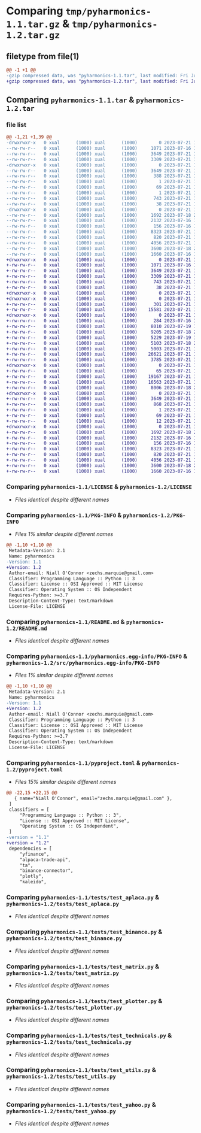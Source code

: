 # Comparing `tmp/pyharmonics-1.1.tar.gz` & `tmp/pyharmonics-1.2.tar.gz`

## filetype from file(1)

```diff
@@ -1 +1 @@
-gzip compressed data, was "pyharmonics-1.1.tar", last modified: Fri Jul 21 14:51:13 2023, max compression
+gzip compressed data, was "pyharmonics-1.2.tar", last modified: Fri Jul 21 15:18:51 2023, max compression
```

## Comparing `pyharmonics-1.1.tar` & `pyharmonics-1.2.tar`

### file list

```diff
@@ -1,21 +1,39 @@
-drwxrwxr-x   0 xual      (1000) xual      (1000)        0 2023-07-21 14:51:13.419966 pyharmonics-1.1/
--rw-rw-r--   0 xual      (1000) xual      (1000)     1071 2023-07-16 13:05:50.000000 pyharmonics-1.1/LICENSE
--rw-rw-r--   0 xual      (1000) xual      (1000)     3649 2023-07-21 14:51:13.419966 pyharmonics-1.1/PKG-INFO
--rw-rw-r--   0 xual      (1000) xual      (1000)     3309 2023-07-21 14:14:42.000000 pyharmonics-1.1/README.md
-drwxrwxr-x   0 xual      (1000) xual      (1000)        0 2023-07-21 14:51:13.419966 pyharmonics-1.1/pyharmonics.egg-info/
--rw-rw-r--   0 xual      (1000) xual      (1000)     3649 2023-07-21 14:51:13.000000 pyharmonics-1.1/pyharmonics.egg-info/PKG-INFO
--rw-rw-r--   0 xual      (1000) xual      (1000)      388 2023-07-21 14:51:13.000000 pyharmonics-1.1/pyharmonics.egg-info/SOURCES.txt
--rw-rw-r--   0 xual      (1000) xual      (1000)        1 2023-07-21 14:51:13.000000 pyharmonics-1.1/pyharmonics.egg-info/dependency_links.txt
--rw-rw-r--   0 xual      (1000) xual      (1000)       69 2023-07-21 14:51:13.000000 pyharmonics-1.1/pyharmonics.egg-info/requires.txt
--rw-rw-r--   0 xual      (1000) xual      (1000)        1 2023-07-21 14:51:13.000000 pyharmonics-1.1/pyharmonics.egg-info/top_level.txt
--rw-rw-r--   0 xual      (1000) xual      (1000)      743 2023-07-21 14:47:02.000000 pyharmonics-1.1/pyproject.toml
--rw-rw-r--   0 xual      (1000) xual      (1000)       38 2023-07-21 14:51:13.419966 pyharmonics-1.1/setup.cfg
-drwxrwxr-x   0 xual      (1000) xual      (1000)        0 2023-07-21 14:51:13.419966 pyharmonics-1.1/tests/
--rw-rw-r--   0 xual      (1000) xual      (1000)     1692 2023-07-18 20:32:34.000000 pyharmonics-1.1/tests/test_aplaca.py
--rw-rw-r--   0 xual      (1000) xual      (1000)     2132 2023-07-16 13:05:50.000000 pyharmonics-1.1/tests/test_binance.py
--rw-rw-r--   0 xual      (1000) xual      (1000)      156 2023-07-16 13:05:50.000000 pyharmonics-1.1/tests/test_market_data_base.py
--rw-rw-r--   0 xual      (1000) xual      (1000)     8323 2023-07-21 14:12:20.000000 pyharmonics-1.1/tests/test_matrix.py
--rw-rw-r--   0 xual      (1000) xual      (1000)      820 2023-07-21 14:12:27.000000 pyharmonics-1.1/tests/test_plotter.py
--rw-rw-r--   0 xual      (1000) xual      (1000)     4056 2023-07-21 14:12:30.000000 pyharmonics-1.1/tests/test_technicals.py
--rw-rw-r--   0 xual      (1000) xual      (1000)     3600 2023-07-18 20:32:34.000000 pyharmonics-1.1/tests/test_utils.py
--rw-rw-r--   0 xual      (1000) xual      (1000)     1660 2023-07-16 13:05:50.000000 pyharmonics-1.1/tests/test_yahoo.py
+drwxrwxr-x   0 xual      (1000) xual      (1000)        0 2023-07-21 15:18:51.325231 pyharmonics-1.2/
+-rw-rw-r--   0 xual      (1000) xual      (1000)     1071 2023-07-16 13:05:50.000000 pyharmonics-1.2/LICENSE
+-rw-rw-r--   0 xual      (1000) xual      (1000)     3649 2023-07-21 15:18:51.325231 pyharmonics-1.2/PKG-INFO
+-rw-rw-r--   0 xual      (1000) xual      (1000)     3309 2023-07-21 14:14:42.000000 pyharmonics-1.2/README.md
+-rw-rw-r--   0 xual      (1000) xual      (1000)      743 2023-07-21 15:04:23.000000 pyharmonics-1.2/pyproject.toml
+-rw-rw-r--   0 xual      (1000) xual      (1000)       38 2023-07-21 15:18:51.325231 pyharmonics-1.2/setup.cfg
+drwxrwxr-x   0 xual      (1000) xual      (1000)        0 2023-07-21 15:18:51.321231 pyharmonics-1.2/src/
+drwxrwxr-x   0 xual      (1000) xual      (1000)        0 2023-07-21 15:18:51.321231 pyharmonics-1.2/src/pyharmonics/
+-rw-rw-r--   0 xual      (1000) xual      (1000)      301 2023-07-21 14:04:02.000000 pyharmonics-1.2/src/pyharmonics/__init__.py
+-rw-rw-r--   0 xual      (1000) xual      (1000)    15581 2023-07-21 11:05:22.000000 pyharmonics-1.2/src/pyharmonics/constants.py
+drwxrwxr-x   0 xual      (1000) xual      (1000)        0 2023-07-21 15:18:51.321231 pyharmonics-1.2/src/pyharmonics/marketdata/
+-rw-rw-r--   0 xual      (1000) xual      (1000)      284 2023-07-16 13:05:50.000000 pyharmonics-1.2/src/pyharmonics/marketdata/__init__.py
+-rw-rw-r--   0 xual      (1000) xual      (1000)     8010 2023-07-19 15:09:38.000000 pyharmonics-1.2/src/pyharmonics/marketdata/alpaca.py
+-rw-rw-r--   0 xual      (1000) xual      (1000)     9205 2023-07-18 20:32:34.000000 pyharmonics-1.2/src/pyharmonics/marketdata/binance_data.py
+-rw-rw-r--   0 xual      (1000) xual      (1000)     5229 2023-07-19 19:05:48.000000 pyharmonics-1.2/src/pyharmonics/marketdata/candle_base.py
+-rw-rw-r--   0 xual      (1000) xual      (1000)     5103 2023-07-18 20:32:34.000000 pyharmonics-1.2/src/pyharmonics/marketdata/yahoo.py
+-rw-rw-r--   0 xual      (1000) xual      (1000)     5003 2023-07-21 13:47:32.000000 pyharmonics-1.2/src/pyharmonics/pattern.py
+-rw-rw-r--   0 xual      (1000) xual      (1000)    26621 2023-07-21 14:14:05.000000 pyharmonics-1.2/src/pyharmonics/plotter.py
+-rw-rw-r--   0 xual      (1000) xual      (1000)     3785 2023-07-21 14:08:22.000000 pyharmonics-1.2/src/pyharmonics/positions.py
+drwxrwxr-x   0 xual      (1000) xual      (1000)        0 2023-07-21 15:18:51.325231 pyharmonics-1.2/src/pyharmonics/search/
+-rw-rw-r--   0 xual      (1000) xual      (1000)       65 2023-07-21 10:42:33.000000 pyharmonics-1.2/src/pyharmonics/search/__init__.py
+-rw-rw-r--   0 xual      (1000) xual      (1000)    19167 2023-07-21 14:10:39.000000 pyharmonics-1.2/src/pyharmonics/search/matrix.py
+-rw-rw-r--   0 xual      (1000) xual      (1000)    16563 2023-07-21 14:11:36.000000 pyharmonics-1.2/src/pyharmonics/technicals.py
+-rw-rw-r--   0 xual      (1000) xual      (1000)     8006 2023-07-18 20:32:34.000000 pyharmonics-1.2/src/pyharmonics/utils.py
+drwxrwxr-x   0 xual      (1000) xual      (1000)        0 2023-07-21 15:18:51.321231 pyharmonics-1.2/src/pyharmonics.egg-info/
+-rw-rw-r--   0 xual      (1000) xual      (1000)     3649 2023-07-21 15:18:51.000000 pyharmonics-1.2/src/pyharmonics.egg-info/PKG-INFO
+-rw-rw-r--   0 xual      (1000) xual      (1000)      868 2023-07-21 15:18:51.000000 pyharmonics-1.2/src/pyharmonics.egg-info/SOURCES.txt
+-rw-rw-r--   0 xual      (1000) xual      (1000)        1 2023-07-21 15:18:51.000000 pyharmonics-1.2/src/pyharmonics.egg-info/dependency_links.txt
+-rw-rw-r--   0 xual      (1000) xual      (1000)       69 2023-07-21 15:18:51.000000 pyharmonics-1.2/src/pyharmonics.egg-info/requires.txt
+-rw-rw-r--   0 xual      (1000) xual      (1000)       12 2023-07-21 15:18:51.000000 pyharmonics-1.2/src/pyharmonics.egg-info/top_level.txt
+drwxrwxr-x   0 xual      (1000) xual      (1000)        0 2023-07-21 15:18:51.325231 pyharmonics-1.2/tests/
+-rw-rw-r--   0 xual      (1000) xual      (1000)     1692 2023-07-18 20:32:34.000000 pyharmonics-1.2/tests/test_aplaca.py
+-rw-rw-r--   0 xual      (1000) xual      (1000)     2132 2023-07-16 13:05:50.000000 pyharmonics-1.2/tests/test_binance.py
+-rw-rw-r--   0 xual      (1000) xual      (1000)      156 2023-07-16 13:05:50.000000 pyharmonics-1.2/tests/test_market_data_base.py
+-rw-rw-r--   0 xual      (1000) xual      (1000)     8323 2023-07-21 14:12:20.000000 pyharmonics-1.2/tests/test_matrix.py
+-rw-rw-r--   0 xual      (1000) xual      (1000)      820 2023-07-21 14:12:27.000000 pyharmonics-1.2/tests/test_plotter.py
+-rw-rw-r--   0 xual      (1000) xual      (1000)     4056 2023-07-21 14:12:30.000000 pyharmonics-1.2/tests/test_technicals.py
+-rw-rw-r--   0 xual      (1000) xual      (1000)     3600 2023-07-18 20:32:34.000000 pyharmonics-1.2/tests/test_utils.py
+-rw-rw-r--   0 xual      (1000) xual      (1000)     1660 2023-07-16 13:05:50.000000 pyharmonics-1.2/tests/test_yahoo.py
```

### Comparing `pyharmonics-1.1/LICENSE` & `pyharmonics-1.2/LICENSE`

 * *Files identical despite different names*

### Comparing `pyharmonics-1.1/PKG-INFO` & `pyharmonics-1.2/PKG-INFO`

 * *Files 1% similar despite different names*

```diff
@@ -1,10 +1,10 @@
 Metadata-Version: 2.1
 Name: pyharmonics
-Version: 1.1
+Version: 1.2
 Author-email: Niall O'Connor <zechs.marquie@gmail.com>
 Classifier: Programming Language :: Python :: 3
 Classifier: License :: OSI Approved :: MIT License
 Classifier: Operating System :: OS Independent
 Requires-Python: >=3.7
 Description-Content-Type: text/markdown
 License-File: LICENSE
```

### Comparing `pyharmonics-1.1/README.md` & `pyharmonics-1.2/README.md`

 * *Files identical despite different names*

### Comparing `pyharmonics-1.1/pyharmonics.egg-info/PKG-INFO` & `pyharmonics-1.2/src/pyharmonics.egg-info/PKG-INFO`

 * *Files 1% similar despite different names*

```diff
@@ -1,10 +1,10 @@
 Metadata-Version: 2.1
 Name: pyharmonics
-Version: 1.1
+Version: 1.2
 Author-email: Niall O'Connor <zechs.marquie@gmail.com>
 Classifier: Programming Language :: Python :: 3
 Classifier: License :: OSI Approved :: MIT License
 Classifier: Operating System :: OS Independent
 Requires-Python: >=3.7
 Description-Content-Type: text/markdown
 License-File: LICENSE
```

### Comparing `pyharmonics-1.1/pyproject.toml` & `pyharmonics-1.2/pyproject.toml`

 * *Files 15% similar despite different names*

```diff
@@ -22,15 +22,15 @@
   { name="Niall O'Connor", email="zechs.marquie@gmail.com" },
 ]
 classifiers = [
     "Programming Language :: Python :: 3",
     "License :: OSI Approved :: MIT License",
     "Operating System :: OS Independent",
 ]
-version = "1.1"
+version = "1.2"
 dependencies = [
     "yfinance",
     "alpaca-trade-api",
     "ta",
     "binance-connector",
     "plotly",
     "kaleido",
```

### Comparing `pyharmonics-1.1/tests/test_aplaca.py` & `pyharmonics-1.2/tests/test_aplaca.py`

 * *Files identical despite different names*

### Comparing `pyharmonics-1.1/tests/test_binance.py` & `pyharmonics-1.2/tests/test_binance.py`

 * *Files identical despite different names*

### Comparing `pyharmonics-1.1/tests/test_matrix.py` & `pyharmonics-1.2/tests/test_matrix.py`

 * *Files identical despite different names*

### Comparing `pyharmonics-1.1/tests/test_plotter.py` & `pyharmonics-1.2/tests/test_plotter.py`

 * *Files identical despite different names*

### Comparing `pyharmonics-1.1/tests/test_technicals.py` & `pyharmonics-1.2/tests/test_technicals.py`

 * *Files identical despite different names*

### Comparing `pyharmonics-1.1/tests/test_utils.py` & `pyharmonics-1.2/tests/test_utils.py`

 * *Files identical despite different names*

### Comparing `pyharmonics-1.1/tests/test_yahoo.py` & `pyharmonics-1.2/tests/test_yahoo.py`

 * *Files identical despite different names*

